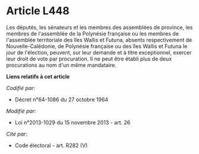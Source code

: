# Article L448

Les députés, les sénateurs et les membres des assemblées de province, les membres de l'assemblée de la Polynésie française ou
les membres de l'assemblée territoriale des îles Wallis et Futuna, absents respectivement de Nouvelle-Calédonie, de Polynésie
française ou des îles Wallis et Futuna le jour de l'élection, peuvent, sur leur demande et à titre exceptionnel, exercer leur
droit de vote par procuration. Il ne peut être établi plus de deux procurations au nom d'un même mandataire.

**Liens relatifs à cet article**

_Codifié par_:

  - Décret n°64-1086 du 27 octobre 1964

_Modifié par_:

  - Loi n°2013-1029 du 15 novembre 2013 - art. 26

_Cité par_:

  - Code électoral - art. R282 (V)
